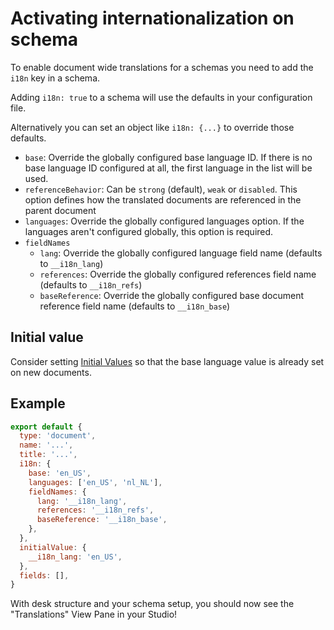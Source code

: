 # Activating internationalization on schema

To enable document wide translations for a schemas you need to add the `i18n` key in a schema.

Adding `i18n: true` to a schema will use the defaults in your configuration file.

Alternatively you can set an object like `i18n: {...}` to override those defaults.

- `base`: Override the globally configured base language ID. If there is no base language ID configured at all, the first language in the list will be used.
- `referenceBehavior`: Can be `strong` (default), `weak` or `disabled`. This option defines how the translated documents are referenced in the parent document
- `languages`: Override the globally configured languages option. If the languages aren't configured globally, this option is required.
- `fieldNames`
  - `lang`: Override the globally configured language field name (defaults to `__i18n_lang`)
  - `references`: Override the globally configured references field name (defaults to `__i18n_refs`)
  - `baseReference`: Override the globally configured base document reference field name (defaults to `__i18n_base`)

## Initial value

Consider setting [Initial Values](https://www.sanity.io/guides/getting-started-with-initial-values-for-new-documents) so that the base language value is already set on new documents.

## Example

```js
export default {
  type: 'document',
  name: '...',
  title: '...',
  i18n: {
    base: 'en_US',
    languages: ['en_US', 'nl_NL'],
    fieldNames: {
      lang: '__i18n_lang',
      references: '__i18n_refs',
      baseReference: '__i18n_base',
    },
  },
  initialValue: {
    __i18n_lang: 'en_US',
  },
  fields: [],
}
```

With desk structure and your schema setup, you should now see the "Translations" View Pane in your Studio!
